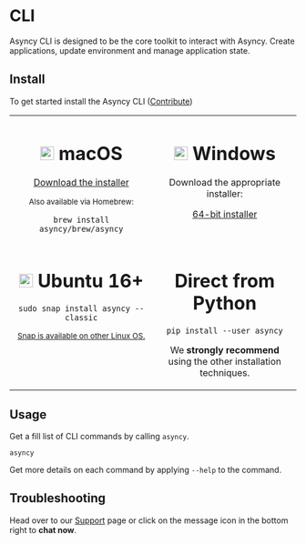 # CLI

Asyncy CLI is designed to be the core toolkit to interact with Asyncy. Create applications, update environment and manage application state.

## Install
To get started install the Asyncy CLI ([Contribute](https://github.com/asyncy/cli))

<table width="100%">
<tr>
<td style="text-align:center" width="50%" valign="top">
<h1><img src="../assets/apple-logo.svg" width="24"> macOS</h1>

<div><a href="https://github.com/asyncy/cli/releases/download/0.0.6/asyncy-0.0.6.pkg" class="button is-primary is-small">Download the installer</a></div>

<small>Also available via Homebrew:</small>

```shell
brew install asyncy/brew/asyncy
```

</td>
<td style="text-align:center" width="50%" valign="top">
<h1><img src="../assets/windows-logo.svg" width="24"> Windows</h1>

Download the appropriate installer:

<div><a href="https://github.com/asyncy/cli/releases/download/0.0.6/asyncy-x64.exe" class="button is-primary is-small">64-bit installer</a></div>

</td>
</tr>
<tr>
<td style="text-align:center" valign="top">
<h1><img src="../assets/ubuntu-logo.svg" width="24"> Ubuntu 16+</h1>

```shell
sudo snap install asyncy --classic
```

<small><a href="https://snapcraft.io/">Snap is available on other Linux OS.</a></small>

</td>
<td style="text-align:center" valign="top">
<h1>Direct from Python</h1>

```shell
pip install --user asyncy
```

We **strongly recommend** using the other installation techniques.

</td>
</tr>
</table>

## Usage

Get a fill list of CLI commands by calling `asyncy`.

```shell
asyncy
```

Get more details on each command by applying `--help` to the command.

## Troubleshooting

Head over to our [Support](/support/) page or click on the message icon in the bottom right to **chat now**.
